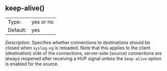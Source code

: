 ---
---
<!-- DISCLAIMER: This file is based on the `syslog-ng` Open Source Edition documentation https://github.com/balabit/syslog-ng-ose-guides/commit/2f4a52ee61d1ea9ad27cb4f3168b95408fddfdf2 and is used under the terms of The syslog-ng Open Source Edition Documentation License. The file has been modified by Axoflow. -->

## keep-alive()

|          |           |
| -------- | --------- |
| Type:    | yes or no |
| Default: | yes       |

*Description:* Specifies whether connections to destinations should be closed when `syslog-ng` is reloaded. Note that this applies to the client (destination) side of the connections, server-side (source) connections are always reopened after receiving a HUP signal unless the `keep-alive` option is enabled for the source.

